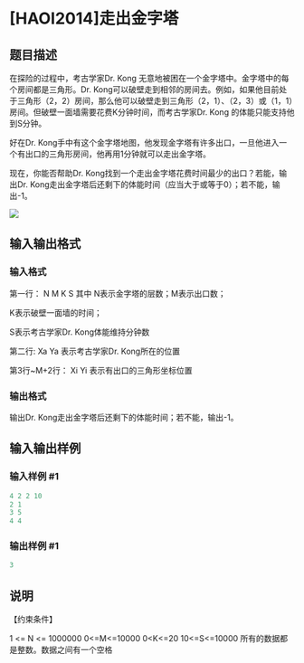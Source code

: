 # [HAOI2014]走出金字塔

## 题目描述

在探险的过程中，考古学家Dr. Kong 无意地被困在一个金字塔中。金字塔中的每个房间都是三角形。Dr. Kong可以破壁走到相邻的房间去。例如，如果他目前处于三角形（2，2）房间，那么他可以破壁走到三角形（2，1）、（2，3）或（1，1）房间。但破壁一面墙需要花费K分钟时间，而考古学家Dr. Kong 的体能只能支持他到S分钟。

好在Dr. Kong手中有这个金字塔地图，他发现金字塔有许多出口，一旦他进入一个有出口的三角形房间，他再用1分钟就可以走出金字塔。

现在，你能否帮助Dr. Kong找到一个走出金字塔花费时间最少的出口？若能，输出Dr. Kong走出金字塔后还剩下的体能时间（应当大于或等于0）；若不能，输出-1。

![](https://cdn.luogu.com.cn/upload/pic/5208.png)

## 输入输出格式

### 输入格式

第一行： N M K S 其中 N表示金字塔的层数；M表示出口数；

K表示破壁一面墙的时间；

S表示考古学家Dr. Kong体能维持分钟数

第二行: Xa Ya 表示考古学家Dr. Kong所在的位置

第3行~M+2行： Xi Yi 表示有出口的三角形坐标位置

### 输出格式

输出Dr. Kong走出金字塔后还剩下的体能时间；若不能，输出-1。

## 输入输出样例

### 输入样例 #1

```cpp
4 2 2 10
2 1
3 5
4 4
```


### 输出样例 #1

```cpp
3
```


## 说明

【约束条件】

1 <= N <= 1000000 0<=M<=10000 0<K<=20 10<=S<=10000 所有的数据都是整数。数据之间有一个空格 

